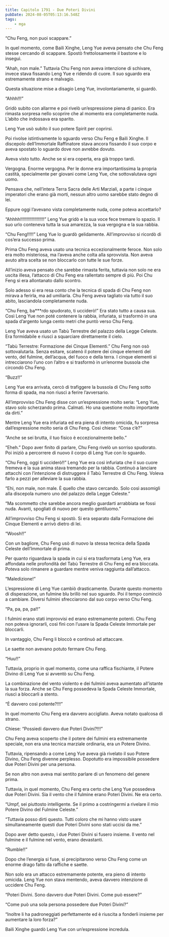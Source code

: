 ```yaml
---
title: Capitolo 1791 - Due Poteri Divini
pubDate: 2024-08-05T05:13:16.548Z
tags:
    - mga
---
```



“Chu Feng, non puoi scappare.”


In quel momento, come Baili Xinghe, Leng Yue aveva pensato che Chu Feng stesse cercando di scappare. Spostò frettolosamente il bastone e lo inseguì.

“Ahah, non male.” Tuttavia Chu Feng non aveva intenzione di schivare, invece stava fissando Leng Yue e ridendo di cuore. Il suo sguardo era estremamente strano e malvagio.


Questa situazione mise a disagio Leng Yue, involontariamente, si guardò.


“Ahhh!!!”


Gridò subito con allarme e poi rivelò un’espressione piena di panico. Era rimasta sorpresa nello scoprire che al momento era completamente nuda. L’abito che indossava era sparito.


Leng Yue usò subito il suo potere Spirit per coprirsi.


Poi rivolse istintivamente lo sguardo verso Chu Feng e Baili Xinghe. Il discepolo dell’Immortale Raffinatore stava ancora fissando il suo corpo e aveva spostato lo sguardo dove non avrebbe dovuto.


Aveva visto tutto. Anche se si era coperta, era già troppo tardi.


Vergogna. Enorme vergogna. Per le donne era importantissima la propria castità, specialmente per giovani come Leng Yue, che sottovalutava ogni uomo.


Pensava che, nell’intera Terra Sacra delle Arti Marziali, a parte i cinque imperatori che erano già morti, nessun altro uomo sarebbe stato degno di lei.


Eppure oggi l’avevano vista completamente nuda, come poteva accettarlo?


“Ahhhh!!!!!!!!!!!!!!!!!!!” Leng Yue gridò e la sua voce fece tremare lo spazio. Il suo urlo conteneva tutta la sua amarezza, la sua vergogna e la sua rabbia.

“Chu Feng!!!!!” Leng Yue lo guardò gelidamente. All’improvviso si ricordò di cos’era successo prima.


Prima Chu Feng aveva usato una tecnica eccezionalmente feroce. Non solo era molto misteriosa, ma l’aveva anche colta alla sprovvista. Non aveva avuto altra scelta se non bloccarlo con tutte le sue forze.


All’inizio aveva pensato che sarebbe rimasta ferita, tuttavia non solo ne era uscita illesa, l’attacco di Chu Feng era rallentato sempre di più. Poi Chu Feng si era allontanato dallo scontro.


Solo adesso si era resa conto che la tecnica di spada di Chu Feng non mirava a ferirla, ma ad umiliarla. Chu Feng aveva tagliato via tutto il suo abito, lasciandola completamente nuda.


“Chu Feng, ba***rdo spudorato, ti ucciderò!” Era stato tutto a causa sua. Così Leng Yue non poté contenere la rabbia, infuriata, si trasformò in una spada d’argento lunga cento metri che puntò verso Chu Feng.

Leng Yue aveva usato un Tabù Terrestre del palazzo della Legge Celeste. Era formidabile e riuscì a squarciare direttamente il cielo.

“Tabù Terrestre: Formazione dei Cinque Elementi.” Chu Feng non osò sottovalutarla. Senza esitare, scatenò il potere dei cinque elementi del vento, del fulmine, dell’acqua, del fuoco e della terra. I cinque elementi si intrecciarono l’uno con l’altro e si trasformò in un’enorme bussola che circondò Chu Feng.


“Buzz!!”


Leng Yue era arrivata, cercò di trafiggere la bussola di Chu Feng sotto forma di spada, ma non riuscì a ferire l’avversario.


All’improvviso Chu Feng disse con un’espressione molto seria: “Leng Yue, stavo solo scherzando prima. Calmati. Ho una questione molto importante da dirti.”


Mentre Leng Yue era infuriata ed era piena di intento omicida, fu sorpresa dall’espressione molto seria di Chu Feng. Così chiese: “Cosa c’è?”

“Anche se sei brutta, il tuo fisico è eccezionalmente bello.”


“Eheh.” Dopo aver finito di parlare, Chu Feng rivelò un sorriso spudorato. Poi iniziò a percorrere di nuovo il corpo di Leng Yue con lo sguardo.


“Chu Feng, oggi ti ucciderò!!” Leng Yue era così infuriata che il suo cuore fremeva e la sua anima stava tremando per la rabbia. Continuò a lanciare attacchi con l’intenzione di distruggere il Tabù Terrestre di Chu Feng. Voleva farlo a pezzi per alleviare la sua rabbia.


“Ehi, non male, non male. È quello che stavo cercando. Solo così assomigli alla discepola numero uno del palazzo della Legge Celeste.”


“Ma scommetto che sarebbe ancora meglio guardarti arrabbiata se fossi nuda. Avanti, spogliati di nuovo per questo gentiluomo.”


All’improvviso Chu Feng si spostò. Si era separato dalla Formazione dei Cinque Elementi e arrivò dietro di lei.

“Woosh!!”

Con un bagliore, Chu Feng usò di nuovo la stessa tecnica della Spada Celeste dell’Immortale di prima.


Per quanto riguardava la spada in cui si era trasformata Leng Yue, era affondata nelle profondità del Tabù Terrestre di Chu Feng ed era bloccata. Poteva solo rimanere a guardare mentre veniva raggiunta dall’attacco.

“Maledizione!”

L’espressione di Leng Yue cambiò drasticamente. Durante questo momento di disperazione, un fulmine blu brillò nel suo sguardo. Poi il tempo cominciò a cambiare. Diversi fulmini sfrecciarono dal suo corpo verso Chu Feng.


“Pa, pa, pa, pa!!”


I fulmini erano stati improvvisi ed erano estremamente potenti. Chu Feng non poteva ignorarli, così finì con l’usare la Spada Celeste Immortale per bloccarli.

In vantaggio, Chu Feng li bloccò e continuò ad attaccare.

Le saette non avevano potuto fermare Chu Feng.

“Huu!!”


Tuttavia, proprio in quel momento, come una raffica fischiante, il Potere Divino di Leng Yue si avventò su Chu Feng.


La combinazione del vento violento e dei fulmini aveva aumentato all’istante la sua forza. Anche se Chu Feng possedeva la Spada Celeste Immortale, riuscì a bloccarli a stento.


“È davvero così potente?!!!”


In quel momento Chu Feng era davvero accigliato. Aveva notato qualcosa di strano.


Chiese: “Possiedi davvero due Poteri Divini?!!!”


Chu Feng aveva scoperto che il potere dei fulmini era estremamente speciale, non era una tecnica marziale ordinaria, era un Potere Divino.


Tuttavia, ripensando a come Leng Yue aveva già rivelato il suo Potere Divino, Chu Feng divenne perplesso. Dopotutto era impossibile possedere due Poteri Divini per una persona.

Se non altro non aveva mai sentito parlare di un fenomeno del genere prima.

Tuttavia, in quel momento, Chu Feng era certo che Leng Yue possedeva due Poteri Divini. Sia il vento che il fulmine erano Poteri Divini. Ne era certo.


“Umpf, sei piuttosto intelligente. Se il primo a costringermi a rivelare il mio Potere Divino del Fulmine Celeste.”

“Tuttavia posso dirti questo. Tutti coloro che mi hanno visto usare simultaneamente questi due Poteri Divini sono stati uccisi da me.”

Dopo aver detto questo, i due Poteri Divini si fusero insieme. Il vento nel fulmine e il fulmine nel vento, erano devastanti.


“Rumble!!”


Dopo che l’energia si fuse, si precipitarono verso Chu Feng come un enorme drago fatto da raffiche e saette.


Non solo era un attacco estremamente potente, era pieno di intento omicida. Leng Yue non stava mentendo, aveva davvero intenzione di uccidere Chu Feng.

“Poteri Divini. Sono davvero due Poteri Divini. Come può essere?”

“Come può una sola persona possedere due Poteri Divini?”

“Inoltre li ha padroneggiati perfettamente ed è riuscita a fonderli insieme per aumentare la loro forza?”

Baili Xinghe guardò Leng Yue con un’espressione incredula.



